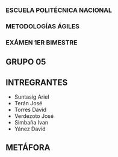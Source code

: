 ### ESCUELA POLITÉCNICA NACIONAL
### METODOLOGÍAS ÁGILES
### EXÁMEN 1ER BIMESTRE

## GRUPO 05
## INTREGRANTES
- Suntasig Ariel
- Terán José
- Torres David
- Verdezoto José
- Simbaña Ivan
- Yánez David

## METÁFORA